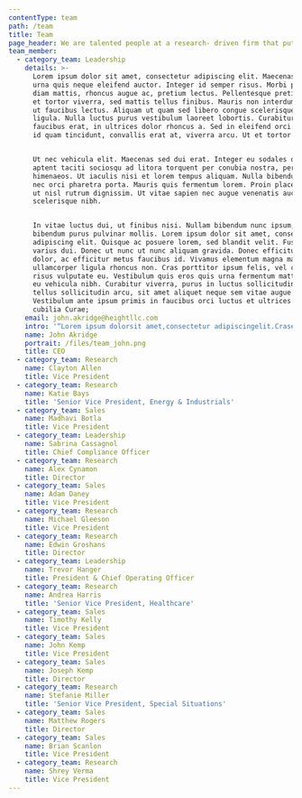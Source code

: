 ```yaml
---
contentType: team
path: /team
title: Team
page_header: We are talented people at a research- driven firm that puts clients first.
team_member:
  - category_team: Leadership
    details: >-
      Lorem ipsum dolor sit amet, consectetur adipiscing elit. Maecenas iaculis
      urna quis neque eleifend auctor. Integer id semper risus. Morbi posuere
      diam mattis, rhoncus augue ac, pretium lectus. Pellentesque pretium sapien
      et tortor viverra, sed mattis tellus finibus. Mauris non interdum lectus,
      ut faucibus lectus. Aliquam ut quam sed libero congue scelerisque eu sed
      ligula. Nulla luctus purus vestibulum laoreet lobortis. Curabitur congue
      faucibus erat, in ultrices dolor rhoncus a. Sed in eleifend orci. Aliquam
      id quam tincidunt, convallis erat at, viverra arcu. Ut et tortor magna.


      Ut nec vehicula elit. Maecenas sed dui erat. Integer eu sodales dui. Class
      aptent taciti sociosqu ad litora torquent per conubia nostra, per inceptos
      himenaeos. Ut iaculis nisi et lorem tempus aliquam. Nulla bibendum turpis
      nec orci pharetra porta. Mauris quis fermentum lorem. Proin placerat arcu
      ut nisl rutrum dignissim. Ut vitae sapien nec augue venenatis auctor vel
      scelerisque nibh.


      In vitae luctus dui, ut finibus nisi. Nullam bibendum nunc ipsum, eu
      bibendum purus pulvinar mollis. Lorem ipsum dolor sit amet, consectetur
      adipiscing elit. Quisque ac posuere lorem, sed blandit velit. Fusce vel
      varius dui. Donec ut nunc ut nunc aliquam gravida. Donec efficitur nisl
      dolor, ac efficitur metus faucibus id. Vivamus elementum magna magna, et
      ullamcorper ligula rhoncus non. Cras porttitor ipsum felis, vel cursus
      risus vulputate eu. Vestibulum quis eros quis urna fermentum mattis. Donec
      eu vehicula nibh. Curabitur viverra, purus in luctus sollicitudin, massa
      tellus sollicitudin arcu, sit amet aliquet neque sem vitae augue.
      Vestibulum ante ipsum primis in faucibus orci luctus et ultrices posuere
      cubilia Curae;
    email: john.akridge@heightllc.com
    intro: '“Lorem ipsum dolorsit amet,consectetur adipiscingelit.Craset dolorarcu.”'
    name: John Akridge
    portrait: /files/team_john.png
    title: CEO
  - category_team: Research
    name: Clayton Allen
    title: Vice President
  - category_team: Research
    name: Katie Bays
    title: 'Senior Vice President, Energy & Industrials'
  - category_team: Sales
    name: Madhavi Botla
    title: Vice President
  - category_team: Leadership
    name: Sabrina Cassagnol
    title: Chief Compliance Officer
  - category_team: Research
    name: Alex Cynamon
    title: Director
  - category_team: Sales
    name: Adam Daney
    title: Vice President
  - category_team: Research
    name: Michael Gleeson
    title: Vice President
  - category_team: Research
    name: Edwin Groshans
    title: Director
  - category_team: Leadership
    name: Trevor Hanger
    title: President & Chief Operating Officer
  - category_team: Research
    name: Andrea Harris
    title: 'Senior Vice President, Healthcare'
  - category_team: Sales
    name: Timothy Kelly
    title: Vice President
  - category_team: Sales
    name: John Kemp
    title: Vice President
  - category_team: Sales
    name: Joseph Kemp
    title: Director
  - category_team: Research
    name: Stefanie Miller
    title: 'Senior Vice President, Special Situations'
  - category_team: Sales
    name: Matthew Rogers
    title: Director
  - category_team: Sales
    name: Brian Scanlon
    title: Vice President
  - category_team: Research
    name: Shrey Verma
    title: Vice President
---
```


